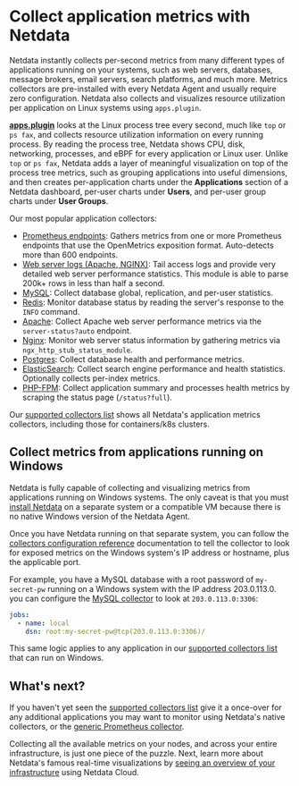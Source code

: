<!--
title: "Collect application metrics with Netdata"
sidebar_label: "Application metrics"
description: "Monitor and troubleshoot every application on your infrastructure with per-second metrics, zero configuration, and meaningful charts."
custom_edit_url: "https://github.com/netdata/netdata/edit/master/docs/collect/application-metrics.md"
learn_status: "Published"
learn_topic_type: "Concepts"
learn_rel_path: "Concepts"
-->

# Collect application metrics with Netdata

Netdata instantly collects per-second metrics from many different types of applications running on your systems, such as
web servers, databases, message brokers, email servers, search platforms, and much more. Metrics collectors are
pre-installed with every Netdata Agent and usually require zero configuration. Netdata also collects and visualizes
resource utilization per application on Linux systems using `apps.plugin`.

[**apps.plugin**](https://github.com/netdata/netdata/blob/master/src/collectors/apps.plugin/README.md) looks at the Linux process tree every second, much like `top` or
`ps fax`, and collects resource utilization information on every running process. By reading the process tree, Netdata
shows CPU, disk, networking, processes, and eBPF for every application or Linux user. Unlike `top` or `ps fax`, Netdata
adds a layer of meaningful visualization on top of the process tree metrics, such as grouping applications into useful
dimensions, and then creates per-application charts under the **Applications** section of a Netdata dashboard, per-user
charts under **Users**, and per-user group charts under **User Groups**.

Our most popular application collectors:

- [Prometheus endpoints](https://github.com/netdata/netdata/blob/master/src/go/collectors/go.d.plugin/modules/prometheus/README.md): Gathers
  metrics from one or more Prometheus endpoints that use the OpenMetrics exposition format. Auto-detects more than 600
  endpoints.
- [Web server logs (Apache, NGINX)](https://github.com/netdata/netdata/blob/master/src/go/collectors/go.d.plugin/modules/weblog/README.md):
  Tail access logs and provide very detailed web server performance statistics. This module is able to parse 200k+
  rows in less than half a second.
- [MySQL](https://github.com/netdata/netdata/blob/master/src/go/collectors/go.d.plugin/modules/mysql/README.md): Collect database global,
  replication, and per-user statistics.
- [Redis](https://github.com/netdata/netdata/blob/master/src/go/collectors/go.d.plugin/modules/redis/README.md): Monitor database status by
  reading the server's response to the `INFO` command.
- [Apache](https://github.com/netdata/netdata/blob/master/src/go/collectors/go.d.plugin/modules/apache/README.md): Collect Apache web server
  performance metrics via the `server-status?auto` endpoint.
- [Nginx](https://github.com/netdata/netdata/blob/master/src/go/collectors/go.d.plugin/modules/nginx/README.md): Monitor web server status
  information by gathering metrics via `ngx_http_stub_status_module`.
- [Postgres](https://github.com/netdata/netdata/blob/master/src/go/collectors/go.d.plugin/modules/postgres/README.md): Collect database health
  and performance metrics.
- [ElasticSearch](https://github.com/netdata/netdata/blob/master/src/go/collectors/go.d.plugin/modules/elasticsearch/README.md): Collect search
  engine performance and health statistics. Optionally collects per-index metrics.
- [PHP-FPM](https://github.com/netdata/netdata/blob/master/src/go/collectors/go.d.plugin/modules/phpfpm/README.md): Collect application summary
  and processes health metrics by scraping the status page (`/status?full`).

Our [supported collectors list](https://github.com/netdata/netdata/blob/master/src/collectors/COLLECTORS.md#service-and-application-collectors) shows all Netdata's
application metrics collectors, including those for containers/k8s clusters.

## Collect metrics from applications running on Windows

Netdata is fully capable of collecting and visualizing metrics from applications running on Windows systems. The only
caveat is that you must [install Netdata](https://github.com/netdata/netdata/blob/master/packaging/installer/README.md) on a separate system or a compatible VM because there
is no native Windows version of the Netdata Agent.

Once you have Netdata running on that separate system, you can follow the [collectors configuration reference](https://github.com/netdata/netdata/blob/master/src/collectors/REFERENCE.md) documentation to tell the collector to look for exposed metrics on the Windows system's IP
address or hostname, plus the applicable port.

For example, you have a MySQL database with a root password of `my-secret-pw` running on a Windows system with the IP
address 203.0.113.0. you can configure the [MySQL
collector](https://github.com/netdata/netdata/blob/master/src/go/collectors/go.d.plugin/modules/mysql/README.md) to look at `203.0.113.0:3306`:

```yml
jobs:
  - name: local
    dsn: root:my-secret-pw@tcp(203.0.113.0:3306)/
```

This same logic applies to any application in our [supported collectors
list](https://github.com/netdata/netdata/blob/master/src/collectors/COLLECTORS.md#service-and-application-collectors) that can run on Windows.

## What's next?

If you haven't yet seen the [supported collectors list](https://github.com/netdata/netdata/blob/master/src/collectors/COLLECTORS.md) give it a once-over for any
additional applications you may want to monitor using Netdata's native collectors, or the [generic Prometheus
collector](https://github.com/netdata/netdata/blob/master/src/go/collectors/go.d.plugin/modules/prometheus/README.md).

Collecting all the available metrics on your nodes, and across your entire infrastructure, is just one piece of the
puzzle. Next, learn more about Netdata's famous real-time visualizations by [seeing an overview of your
infrastructure](https://github.com/netdata/netdata/blob/master/docs/dashboard/home-tab.md) using Netdata Cloud.


